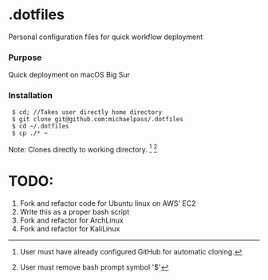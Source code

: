 # .dotfiles
Personal configuration files for quick workflow deployment

### Purpose
Quick deployment on macOS Big Sur

### Installation
```
 $ cd; //Takes user directly home directory
 $ git clone git@github.com:michaelpass/.dotfiles
 $ cd ~/.dotfiles
 $ cp ./* ~
```

Note: Clones directly to working directory.
[^1]
[^2]

# TODO:
1. Fork and refactor code for Ubuntu linux on AWS' EC2
2. Write this as a proper bash script
3. Fork and refactor for ArchLinux
4. Fork and refactor for KaliLinux

[^1]: User must have already configured GitHub for automatic cloning.

[^2]: User must remove bash prompt symbol '$'

